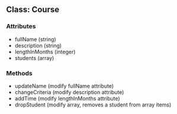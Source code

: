## Class: Course

### Attributes   

   - fullName (string)
   - description (string)
   - lengthInMonths (integer)
   - students (array)

### Methods

   - updateName (modify fullName attribute)
   - changeCriteria (modify description attribute)
   - addTime (modify lengthInMonths attribute)
   - dropStudent (modify array, removes a student from array items)
